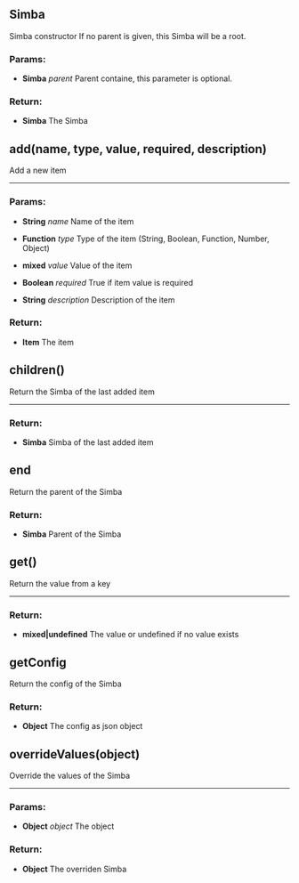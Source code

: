

<!-- Start lib/simba.js -->



## Simba
Simba constructor
If no parent is given, this Simba will be a root.




### Params: 

* **Simba** *parent* Parent containe, this parameter is optional. 




### Return:

* **Simba** The Simba






## add(name, type, value, required, description)
Add a new item

---



### Params: 

* **String** *name* Name of the item

* **Function** *type* Type of the item (String, Boolean, Function, Number, Object)

* **mixed** *value* Value of the item

* **Boolean** *required* True if item value is required

* **String** *description* Description of the item




### Return:

* **Item** The item






## children()
Return the Simba of the last added item

---





### Return:

* **Simba** Simba of the last added item





## end
Return the parent of the Simba






### Return:

* **Simba** Parent of the Simba






## get()
Return the value from a key

---





### Return:

* **mixed|undefined** The value or undefined if no value exists





## getConfig
Return the config of the Simba






### Return:

* **Object** The config as json object






## overrideValues(object)
Override the values of the Simba

---



### Params: 

* **Object** *object* The object




### Return:

* **Object** The overriden Simba





<!-- End lib/simba.js -->

